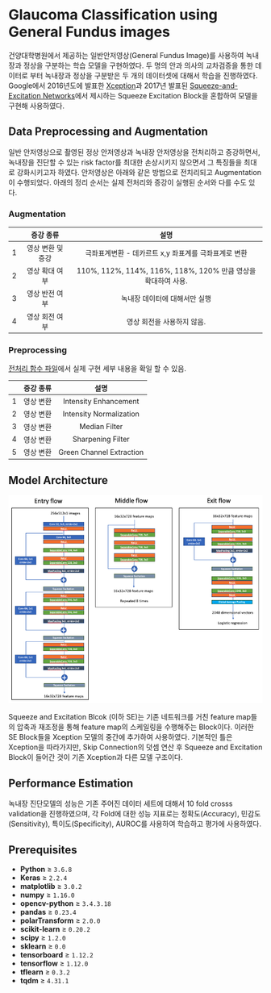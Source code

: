 # Glaucoma Classification using General Fundus images

건양대학병원에서 제공하는 일반안저영상(General Fundus Image)를 사용하여 녹내장과 정상을 구분하는 학습 모델을 구현하였다. 두 명의 안과 의사의 교차검증을 통한 데이터로 부터 녹내장과 정상을 구분받은 두 개의 데이터셋에 대해서 학습을 진행하였다. Google에서 2016년도에 발표한 [Xception](https://arxiv.org/pdf/1610.02357.pdf)과 2017년 발표된 [Squeeze-and-Excitation Networks](https://arxiv.org/pdf/1709.01507.pdf)에서 제시하는 Squeeze Excitation Block을 혼합하여 모델을 구현해 사용하였다.

## Data Preprocessing and Augmentation
일반 안저영상으로 촬영된 정상 안저영상과 녹내장 안저영상을 전처리하고 증강하면서, 녹내장을 진단할 수 있는 risk factor를 최대한 손상시키지 않으면서 그 특징들을 최대로 강화시키고자 하였다. 안저영상은 아래와 같은 방법으로 전치리되고 Augmentation이 수행되었다. 아래의 정리 순서는 실제 전처리와 증강이 실행된 순서와 다를 수도 있다.

### Augmentation
&nbsp; | 증강 종류 | 설명 
:----: | :-----: | :-:
1 | 영상 변환 및 증강 | 극좌표계변환 - 데카르트 x,y 좌표계를 극좌표계로 변환
2 | 영상 확대 여부 | 110%, 112%, 114%, 116%, 118%, 120% 만큼 영상을 확대하여 사용.
3 | 영상 반전 여부 | 녹내장 데이터에 대해서만 실행
4 | 영상 회전 여부 | 영상 회전을 사용하지 않음.

### Preprocessing
[전처리 함수 파일](./scripts/preprocess.py)에서 실제 구현 세부 내용을 확일 할 수 있음.

&nbsp; | 증강 종류 | 설명 
:----: | :-----: | :-:
1 | 영상 변환 | Intensity Enhancement
2 | 영상 변환 | Intensity Normalization
3 | 영상 변환 | Median Filter
4 | 영상 변환 | Sharpening Filter
5 | 영상 변환 | Green Channel Extraction

## Model Architecture
![](./figures/model_structure.png)

Squeeze and Excitation Blcok (이하 SE)는 기존 네트워크를 거친 feature map들의 압축과 재조정을 통해 feature map의 스케일링을 수행해주는 Block이다. 이러한 SE Block들을 Xception 모델의 중간에 추가하여 사용하였다. 기본적인 틀은 Xception을 따라가지만, Skip Connection의 덧셈 연산 후 Squeeze and Excitation Block이 들어간 것이 기존 Xception과 다른 모델 구조이다.

## Performance Estimation
녹내장 진단모델의 성능은 기존 주어진 데이터 세트에 대해서 10 fold crosss validation을 진행하였으며, 각 Fold에 대한 성능 지표로는 정확도(Accuracy), 민감도(Sensitivity), 특이도(Specificity), AUROC를 사용하여 학습하고 평가에 사용하였다.
 
## Prerequisites
- **Python** ≥ `3.6.8`
- **Keras**     ≥            `2.2.4`
- **matplotlib**    ≥       `3.0.2`
- **numpy**           ≥      `1.16.0`
- **opencv-python**    ≥     `3.4.3.18`
- **pandas**        ≥        `0.23.4`
- **polarTransform**    ≥    `2.0.0`
- **scikit-learn** ≥         `0.20.2`
- **scipy**      ≥           `1.2.0`
- **sklearn**      ≥         `0.0`
- **tensorboard**   ≥        `1.12.2`
- **tensorflow**  ≥         `1.12.0`
- **tflearn**      ≥         `0.3.2`
- **tqdm**         ≥         `4.31.1`
